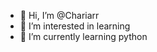 - 👋 Hi, I’m @Chariarr
- 👀 I’m interested in learning
- 🌱 I’m currently learning python


<!---
Chariarr/Chariarr is a ✨ special ✨ repository because its `README.md` (this file) appears on your GitHub profile.
You can click the Preview link to take a look at your changes.
--->
